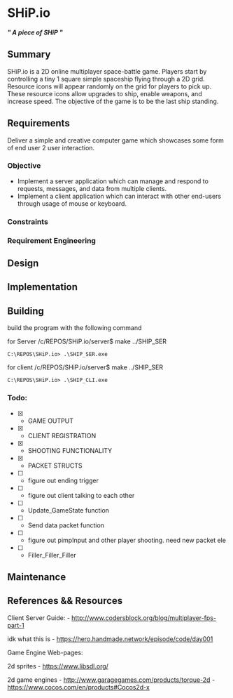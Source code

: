 # **SHiP.io**
**_" A piece of SHiP "_**

## Summary

SHiP.io is a 2D online multiplayer space-battle game. Players start by controlling a tiny 1 square simple spaceship flying through a 2D grid. Resource icons will appear randomly on the grid for players to pick up. These resource icons allow upgrades to ship, enable weapons, and increase speed.  The objective of the game is to be the last ship standing.

## Requirements

Deliver a simple and creative computer game which showcases some form of end user 2 user interaction. 

### Objective
 -  Implement a server application which can manage and respond to requests, messages, and data from multiple clients.
 -  Implement a client application which can interact with other end-users through usage of mouse or keyboard.


### Constraints

### Requirement Engineering

## Design

## Implementation

## Building

build the program with the following command  

for Server
    /c/REPOS/SHiP.io/server$ make ../SHIP_SER
  
    C:\REPOS\SHiP.io> .\SHIP_SER.exe

for client
    /c/REPOS/SHiP.io/server$ make ../SHIP_SER
  
    C:\REPOS\SHiP.io> .\SHIP_CLI.exe


### Todo:
  - [X] - GAME OUTPUT
  - [X] - CLIENT REGISTRATION
  - [X] - SHOOTING FUNCTIONALITY
  - [X] - PACKET STRUCTS
  - [ ] - figure out ending trigger
  - [ ] - figure out client talking to each other
  - [ ] - Update_GameState function
  - [ ] - Send data packet function
  - [ ] - figure out pimpInput and other player shooting. need new packet ele
  - [ ] - Filler_Filler_Filler


## Maintenance


## References && Resources

Client Server Guide:
    - http://www.codersblock.org/blog/multiplayer-fps-part-1

idk what this is
    - https://hero.handmade.network/episode/code/day001

Game Engine Web-pages:

2d sprites
    - https://www.libsdl.org/

2d game engines
    - http://www.garagegames.com/products/torque-2d
    - https://www.cocos.com/en/products#Cocos2d-x
